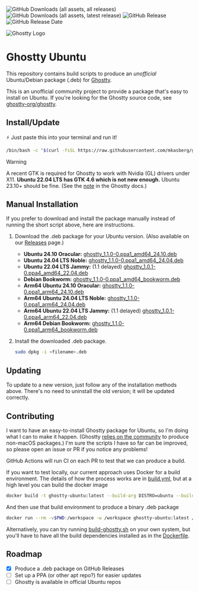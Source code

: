 
![GitHub Downloads (all assets, all releases)](https://img.shields.io/github/downloads/mkasberg/ghostty-ubuntu/total)
![GitHub Downloads (all assets, latest release)](https://img.shields.io/github/downloads/mkasberg/ghostty-ubuntu/latest/total)
![GitHub Release](https://img.shields.io/github/v/release/mkasberg/ghostty-ubuntu)
![GitHub Release Date](https://img.shields.io/github/release-date/mkasberg/ghostty-ubuntu)

![Ghostty Logo](ghostty-logo.png)

# Ghostty Ubuntu

This repository contains build scripts to produce an _unofficial_ Ubuntu/Debian
package (.deb) for [Ghostty](https://ghostty.org).

This is an unofficial community project to provide a package that's easy to
install on Ubuntu. If you're looking for the Ghostty source code, see
[ghostty-org/ghostty](https://github.com/ghostty-org/ghostty).

## Install/Update

:zap: Just paste this into your terminal and run it!

```sh
/bin/bash -c "$(curl -fsSL https://raw.githubusercontent.com/mkasberg/ghostty-ubuntu/HEAD/install.sh)"
```

> [!WARNING]
> A recent GTK is required for Ghostty to work with Nvidia (GL) drivers under
> X11. **Ubuntu 22.04 LTS has GTK 4.6 which is not new enough.** Ubuntu 23.10+ should be fine. (See the
> [note](https://ghostty.org/docs/install/build#debian-and-ubuntu) in the
> Ghostty docs.)

## Manual Installation

If you prefer to download and install the package manually instead of running the short script above, here are instructions.

1. Download the .deb package for your Ubuntu version. (Also available on our [Releases](https://github.com/mkasberg/ghostty-ubuntu/releases) page.)
   - **Ubuntu 24.10 Oracular:** [ghostty_1.1.0-0.ppa1_amd64_24.10.deb](https://github.com/mkasberg/ghostty-ubuntu/releases/download/1.1.0-0-ppa1/ghostty_1.1.0-0.ppa1_amd64_24.10.deb)
   - **Ubuntu 24.04 LTS Noble:** [ghostty_1.1.0-0.ppa1_amd64_24.04.deb](https://github.com/mkasberg/ghostty-ubuntu/releases/download/1.1.0-0-ppa1/ghostty_1.1.0-0.ppa1_amd64_24.04.deb)
   - **Ubuntu 22.04 LTS Jammy:** (1.1 delayed) [ghostty_1.0.1-0.ppa4_amd64_22.04.deb](https://github.com/mkasberg/ghostty-ubuntu/releases/download/1.0.1-0-ppa4/ghostty_1.0.1-0.ppa4_amd64_22.04.deb)
   - **Debian Bookworm:** [ghostty_1.1.0-0.ppa1_amd64_bookworm.deb](https://github.com/mkasberg/ghostty-ubuntu/releases/download/1.1.0-0-ppa1/ghostty_1.1.0-0.ppa1_amd64_bookworm.deb)
   - **Arm64 Ubuntu 24.10 Oracular:** [ghostty_1.1.0-0.ppa1_arm64_24.10.deb](https://github.com/mkasberg/ghostty-ubuntu/releases/download/1.1.0-0-ppa1/ghostty_1.1.0-0.ppa1_arm64_24.10.deb)
   - **Arm64 Ubuntu 24.04 LTS Noble:** [ghostty_1.1.0-0.ppa1_arm64_24.04.deb](https://github.com/mkasberg/ghostty-ubuntu/releases/download/1.1.0-0-ppa1/ghostty_1.1.0-0.ppa1_arm64_24.04.deb)
   - **Arm64 Ubuntu 22.04 LTS Jammy:** (1.1 delayed) [ghostty_1.0.1-0.ppa4_arm64_22.04.deb](https://github.com/mkasberg/ghostty-ubuntu/releases/download/1.0.1-0-ppa4/ghostty_1.0.1-0.ppa4_arm64_22.04.deb)
   - **Arm64 Debian Bookworm:** [ghostty_1.1.0-0.ppa1_arm64_bookworm.deb](https://github.com/mkasberg/ghostty-ubuntu/releases/download/1.1.0-0-ppa1/ghostty_1.1.0-0.ppa1_arm64_bookworm.deb)
2. Install the downloaded .deb package.

   ```sh
   sudo dpkg -i <filename>.deb
   ```
## Updating

To update to a new version, just follow any of the installation methods above. There's no need to uninstall the old version; it will be updated correctly.

## Contributing

I want to have an easy-to-install Ghostty package for Ubuntu, so I'm doing what
I can to make it happen. (Ghostty [relies on the
community](https://ghostty.org/docs/install/binary) to produce non-macOS
packages.) I'm sure the scripts I have so far can be improved, so please open an
issue or PR if you notice any problems!

GitHub Actions will run CI on each PR to test that we can produce a build.

If you want to test locally, our current approach uses Docker for a build
environment. The details of how the process works are in
[build.yml](.github/workflows//build.yml), but at a high level you can build the
docker image

```bash
docker build -t ghostty-ubuntu:latest --build-arg DISTRO=ubuntu --build-arg DISTRO_VERSION=24.10 .
```

And then use that build environment to produce a binary .deb package

```bash
docker run --rm -v$PWD:/workspace -w /workspace ghostty-ubuntu:latest /bin/bash build-ghostty.sh
```

Alternatively, you can try running [build-ghostty.sh](build-ghostty.sh) on your
own system, but you'll have to have all the build dependencies installed as in
the [Dockerfile](Dockerfile).

## Roadmap

- [x] Produce a .deb package on GitHub Releases
- [ ] Set up a PPA (or other apt repo?) for easier updates
- [ ] Ghostty is available in official Ubuntu repos
